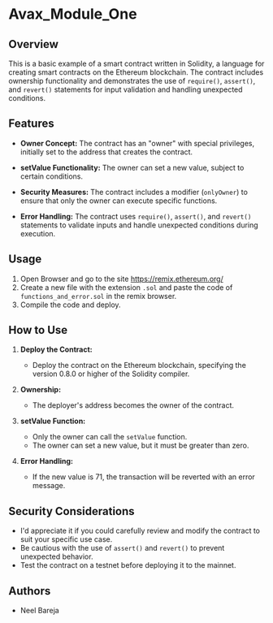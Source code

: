 # Avax_Module_One

## Overview

This is a basic example of a smart contract written in Solidity, a language for creating smart contracts on the Ethereum blockchain. The contract includes ownership functionality and demonstrates the use of `require()`, `assert()`, and `revert()` statements for input validation and handling unexpected conditions.

## Features

- **Owner Concept:** The contract has an "owner" with special privileges, initially set to the address that creates the contract.
  
- **setValue Functionality:** The owner can set a new value, subject to certain conditions.

- **Security Measures:** The contract includes a modifier (`onlyOwner`) to ensure that only the owner can execute specific functions.

- **Error Handling:** The contract uses `require()`, `assert()`, and `revert()` statements to validate inputs and handle unexpected conditions during execution.

## Usage

1. Open Browser and go to the site https://remix.ethereum.org/
2. Create a new file with the extension `.sol` and paste the code of `functions_and_error.sol` in the remix browser.
3. Compile the code and deploy.

## How to Use

1. **Deploy the Contract:**
   - Deploy the contract on the Ethereum blockchain, specifying the version 0.8.0 or higher of the Solidity compiler.

2. **Ownership:**
   - The deployer's address becomes the owner of the contract.

3. **setValue Function:**
   - Only the owner can call the `setValue` function.
   - The owner can set a new value, but it must be greater than zero.

4. **Error Handling:**
   - If the new value is 71, the transaction will be reverted with an error message.

## Security Considerations

- I'd appreciate it if you could carefully review and modify the contract to suit your specific use case.
- Be cautious with the use of `assert()` and `revert()` to prevent unexpected behavior.
- Test the contract on a testnet before deploying it to the mainnet.

## Authors

- Neel Bareja

